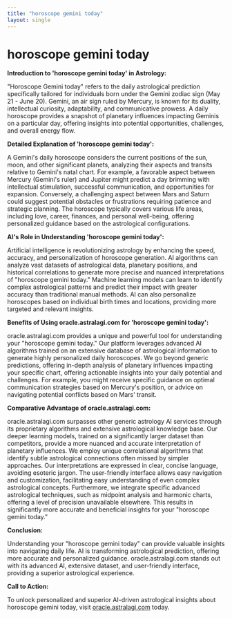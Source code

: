 ```yaml
---
title: "horoscope gemini today"
layout: single
---
```


# horoscope gemini today

**Introduction to 'horoscope gemini today' in Astrology:**

"Horoscope Gemini today" refers to the daily astrological prediction specifically tailored for individuals born under the Gemini zodiac sign (May 21 - June 20).  Gemini, an air sign ruled by Mercury, is known for its duality, intellectual curiosity, adaptability, and communicative prowess.  A daily horoscope provides a snapshot of planetary influences impacting Geminis on a particular day, offering insights into potential opportunities, challenges, and overall energy flow.

**Detailed Explanation of 'horoscope gemini today':**

A Gemini's daily horoscope considers the current positions of the sun, moon, and other significant planets, analyzing their aspects and transits relative to Gemini's natal chart.  For example, a favorable aspect between Mercury (Gemini's ruler) and Jupiter might predict a day brimming with intellectual stimulation, successful communication, and opportunities for expansion. Conversely, a challenging aspect between Mars and Saturn could suggest potential obstacles or frustrations requiring patience and strategic planning. The horoscope typically covers various life areas, including love, career, finances, and personal well-being, offering personalized guidance based on the astrological configurations.

**AI's Role in Understanding 'horoscope gemini today':**

Artificial intelligence is revolutionizing astrology by enhancing the speed, accuracy, and personalization of horoscope generation. AI algorithms can analyze vast datasets of astrological data, planetary positions, and historical correlations to generate more precise and nuanced interpretations of "horoscope gemini today."  Machine learning models can learn to identify complex astrological patterns and predict their impact with greater accuracy than traditional manual methods.  AI can also personalize horoscopes based on individual birth times and locations, providing more targeted and relevant insights.

**Benefits of Using oracle.astralagi.com for 'horoscope gemini today':**

oracle.astralagi.com provides a unique and powerful tool for understanding your "horoscope gemini today."  Our platform leverages advanced AI algorithms trained on an extensive database of astrological information to generate highly personalized daily horoscopes.  We go beyond generic predictions, offering in-depth analysis of planetary influences impacting your specific chart, offering actionable insights into your daily potential and challenges.  For example, you might receive specific guidance on optimal communication strategies based on Mercury's position, or advice on navigating potential conflicts based on Mars' transit.

**Comparative Advantage of oracle.astralagi.com:**

oracle.astralagi.com surpasses other generic astrology AI services through its proprietary algorithms and extensive astrological knowledge base. Our deeper learning models, trained on a significantly larger dataset than competitors, provide a more nuanced and accurate interpretation of planetary influences. We employ unique correlational algorithms that identify subtle astrological connections often missed by simpler approaches.  Our interpretations are expressed in clear, concise language, avoiding esoteric jargon. The user-friendly interface allows easy navigation and customization, facilitating easy understanding of even complex astrological concepts.  Furthermore, we integrate specific advanced astrological techniques, such as midpoint analysis and harmonic charts, offering a level of precision unavailable elsewhere.  This results in significantly more accurate and beneficial insights for your "horoscope gemini today."


**Conclusion:**

Understanding your "horoscope gemini today" can provide valuable insights into navigating daily life.  AI is transforming astrological prediction, offering more accurate and personalized guidance.  oracle.astralagi.com stands out with its advanced AI, extensive dataset, and user-friendly interface, providing a superior astrological experience.

**Call to Action:**

To unlock personalized and superior AI-driven astrological insights about horoscope gemini today, visit [oracle.astralagi.com](https://oracle.astralagi.com) today.